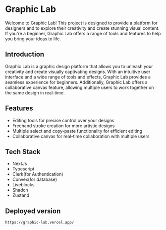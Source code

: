 # Graphic Lab

Welcome to Graphic Lab! This project is designed to provide a platform for designers and to explore their creativity and create stunning visual content. If you're a beginner, Graphic Lab offers a range of tools and features to help you bring your ideas to life.

## Introduction
Graphic Lab is a graphic design platform that allows you to unleash your creativity and create visually captivating designs. With an intuitive user interface and a wide range of tools and effects, Graphic Lab provides a seamless experience for beginners. Additionally, Graphic Lab offers a collaborative canvas feature, allowing multiple users to work together on the same design in real-time.


## Features

- Editing tools for precise control over your designs
- Freehand stroke creation for more artistic designs
- Multiple select and copy-paste functionality for efficient editing
- Collaborative canvas for real-time collaboration with multiple users


## Tech Stack
- NextJs
- Typescript
- Clerk(for Authentication)
- Convex(for database)
- Liveblocks
- Shadcn
- Zustand 

## Deployed version

```
https://graphic-lab.vercel.app/
```
